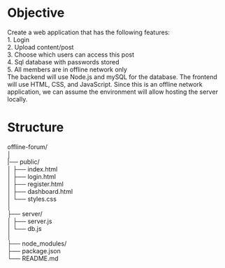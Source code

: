 # Objective
Create a web application that has the following features:
<br/>1. Login
<br/>2. Upload content/post
<br/>3. Choose which users can access this post
<br/>4.  Sql database with passwords stored
<br/>5. All members are in offline network only
<br/>The backend will use Node.js and mySQL for the database. The frontend will use HTML, CSS, and JavaScript. 
Since this is an offline network application, we can assume the environment will allow hosting the server locally.


# Structure

offline-forum/                                               <br/>
│                                                            <br/>
|── public/                                                  <br/>
│   ├── index.html                                           <br/>
│   ├── login.html                                           <br/>
│   ├── register.html                                        <br/>
│   ├── dashboard.html                                       <br/>
│   └── styles.css                                           <br/>
│                                                            <br/>
├── server/                                                  <br/>
│   ├── server.js                                            <br/>
│   └── db.js                                                <br/>
│                                                            <br/>
├── node_modules/                                            <br/>
├── package.json                                             <br/>
└── README.md
